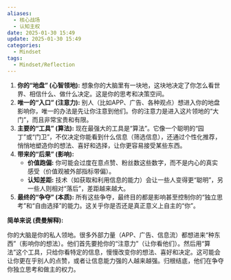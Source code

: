 ```yaml
---
aliases:
  - 核心战场
  - 认知主权
date: 2025-01-30 15:49
update: 2025-01-30 15:49
categories:
  - Mindset
tags:
  - Mindset/Reflection
---
```


1.  **你的“地盘” (心智领地):** 想象你的大脑里有一块地，这块地决定了你怎么看世界、相信什么、做什么决定。这是你的思考和决策空间。
2.  **唯一的“入口” (注意力):** 别人（比如APP、广告、各种观点）想进入你的地盘影响你，唯一的办法是先让你注意到他们。你的注意力是进入这片领地的“大门”，而且非常宝贵和有限。
3.  **主要的“工具” (算法):** 现在最强大的工具是“算法”。它像一个聪明的“园丁”或“门卫”，不仅决定你能看到什么信息（筛选信息），还通过个性化推荐，悄悄地塑造你的想法、喜好和选择，让你更容易接受某些东西。
4.  **带来的“后果” (影响):**
    *   **价值跑偏:** 你可能会过度在意点赞、粉丝数这些数字，而不是内心的真实感受（价值观被外部指标带偏）。
    *   **认知差距:** 技术（如获取和利用信息的能力）会让一些人变得更“聪明”，另一些人则相对“落后”，差距越来越大。
5.  **最终的“争夺” (本质):** 所有这些争夺，最终目的都是影响甚至控制你的“独立思考”和“自由选择”的能力。这关乎你是否还是真正意义上自主的“你”。

**简单来说 (费曼解释):**

你的大脑是你的私人领地。很多外部力量（APP、广告、信息流）都想进来“种东西”（影响你的想法）。他们首先要抢你的“注意力”（让你看他们）。然后用“算法”这个工具，只给你看特定的信息，慢慢改变你的想法、喜好和决定。这可能会让你更在乎别人的点赞，或者让信息能力强的人越来越强。归根结底，他们在争夺你独立思考和做主的权力。
